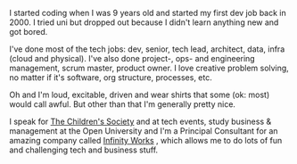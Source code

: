 ---
---

I started coding when I was 9 years old and started my first dev job back in 2000. I tried uni but dropped out because I didn't learn anything new and got bored.

I've done most of the tech jobs: dev, senior, tech lead, architect, data, infra (cloud and physical). I've also done project-, ops- and engineering management, scrum master, product owner. I love creative problem solving, no matter if it's software, org structure, processes, etc.

Oh and I'm loud, excitable, driven and wear shirts that some (ok: most) would call awful. But other than that I'm generally pretty nice.

I speak for [The Children's Society](https://www.childrenssociety.org.uk/) and at tech events, study business & management at the Open University and I'm a Principal Consultant for an amazing company called [Infinity Works](https://www.infinityworks.com) , which allows me to do lots of fun and challenging tech and business stuff.